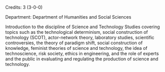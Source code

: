 Credits: 3 (3-0-0)

Department: Department of Humanities and Social Sciences

Introduction to the discipline of Science and Technology Studies covering topics such as the technological determinism, social construction of technology (SCOT), actor-network theory, laboratory studies, scientific controversies, the theory of paradigm shift, social construction of knowledge, feminist theories of science and technology, the idea of technoscience, risk society, ethics in engineering, and the role of experts and the public in evaluating and regulating the production of science and technology.